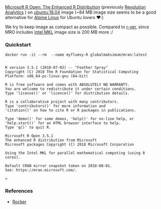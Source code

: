 [Microsoft R Open: The Enhanced R Distribution](https://mran.microsoft.com/open) (previously [Revolution Analytics](http://blog.revolutionanalytics.com/) ) on [ubuntu:18.04](https://hub.docker.com/r/_/ubuntu/) image 
(~84 MB image size seems to be a good alternative for [Alpine Linux](https://alpinelinux.org/) for Ubuntu lovers :heart::)

We try to keep image as compact as possible. Compared to [r-ver](https://github.com/rocker-org/rocker-versioned), since MRO includes [Intel MKL](https://software.intel.com/en-us/mkl) image size is 200 MB more :/

### Quickstart

```
docker run -it --rm  --name myflumsy-R globalmaksimum/mran:latest
```


```

R version 3.5.1 (2018-07-02) -- "Feather Spray"
Copyright (C) 2018 The R Foundation for Statistical Computing
Platform: x86_64-pc-linux-gnu (64-bit)

R is free software and comes with ABSOLUTELY NO WARRANTY.
You are welcome to redistribute it under certain conditions.
Type 'license()' or 'licence()' for distribution details.

R is a collaborative project with many contributors.
Type 'contributors()' for more information and
'citation()' on how to cite R or R packages in publications.

Type 'demo()' for some demos, 'help()' for on-line help, or
'help.start()' for an HTML browser interface to help.
Type 'q()' to quit R.

Microsoft R Open 3.5.1
The enhanced R distribution from Microsoft
Microsoft packages Copyright (C) 2018 Microsoft Corporation

Using the Intel MKL for parallel mathematical computing (using 8 cores).

Default CRAN mirror snapshot taken on 2018-08-01.
See: https://mran.microsoft.com/.

>

```

### References
* [Rocker](https://github.com/rocker-org)
